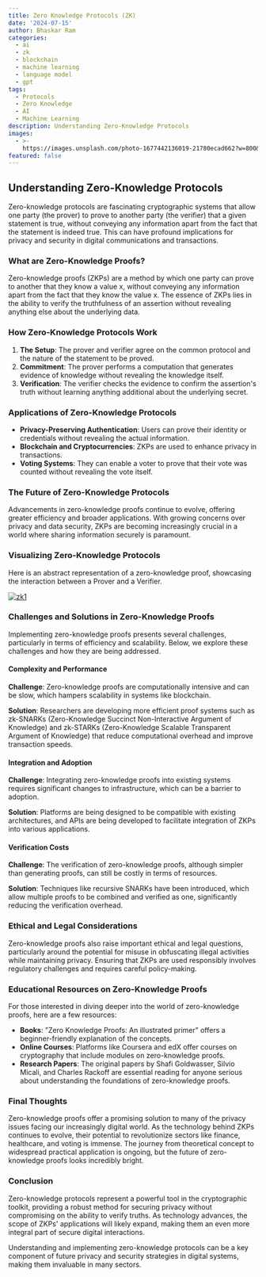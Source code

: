 ```yaml
---
title: Zero Knowledge Protocols (ZK)
date: '2024-07-15'
author: Bhaskar Ram
categories:
  - ai
  - zk
  - blockchain
  - machine learning
  - language model
  - gpt
tags:
  - Protocols
  - Zero Knowledge
  - AI
  - Machine Learning
description: Understanding Zero-Knowledge Protocols
images:
  - >-
    https://images.unsplash.com/photo-1677442136019-21780ecad662?w=800&h=450&fit=crop
featured: false
---
```


## Understanding Zero-Knowledge Protocols

Zero-knowledge protocols are fascinating cryptographic systems that allow one party (the prover) to prove to another party (the verifier) that a given statement is true, without conveying any information apart from the fact that the statement is indeed true. This can have profound implications for privacy and security in digital communications and transactions.

### What are Zero-Knowledge Proofs?

Zero-knowledge proofs (ZKPs) are a method by which one party can prove to another that they know a value x, without conveying any information apart from the fact that they know the value x. The essence of ZKPs lies in the ability to verify the truthfulness of an assertion without revealing anything else about the underlying data.

### How Zero-Knowledge Protocols Work

1. **The Setup**: The prover and verifier agree on the common protocol and the nature of the statement to be proved.
2. **Commitment**: The prover performs a computation that generates evidence of knowledge without revealing the knowledge itself.
3. **Verification**: The verifier checks the evidence to confirm the assertion's truth without learning anything additional about the underlying secret.

### Applications of Zero-Knowledge Protocols

- **Privacy-Preserving Authentication**: Users can prove their identity or credentials without revealing the actual information.
- **Blockchain and Cryptocurrencies**: ZKPs are used to enhance privacy in transactions.
- **Voting Systems**: They can enable a voter to prove that their vote was counted without revealing the vote itself.

### The Future of Zero-Knowledge Protocols

Advancements in zero-knowledge proofs continue to evolve, offering greater efficiency and broader applications. With growing concerns over privacy and data security, ZKPs are becoming increasingly crucial in a world where sharing information securely is paramount.

### Visualizing Zero-Knowledge Protocols

Here is an abstract representation of a zero-knowledge proof, showcasing the interaction between a Prover and a Verifier.

<a href="https://ibb.co/7vV737k"><img src="https://i.ibb.co/7vV737k/zk1.webp" alt="zk1" position= "absolute" ></a>

### Challenges and Solutions in Zero-Knowledge Proofs

Implementing zero-knowledge proofs presents several challenges, particularly in terms of efficiency and scalability. Below, we explore these challenges and how they are being addressed.

#### Complexity and Performance

**Challenge**: Zero-knowledge proofs are computationally intensive and can be slow, which hampers scalability in systems like blockchain.

**Solution**: Researchers are developing more efficient proof systems such as zk-SNARKs (Zero-Knowledge Succinct Non-Interactive Argument of Knowledge) and zk-STARKs (Zero-Knowledge Scalable Transparent Argument of Knowledge) that reduce computational overhead and improve transaction speeds.

#### Integration and Adoption

**Challenge**: Integrating zero-knowledge proofs into existing systems requires significant changes to infrastructure, which can be a barrier to adoption.

**Solution**: Platforms are being designed to be compatible with existing architectures, and APIs are being developed to facilitate integration of ZKPs into various applications.

#### Verification Costs

**Challenge**: The verification of zero-knowledge proofs, although simpler than generating proofs, can still be costly in terms of resources.

**Solution**: Techniques like recursive SNARKs have been introduced, which allow multiple proofs to be combined and verified as one, significantly reducing the verification overhead.

### Ethical and Legal Considerations

Zero-knowledge proofs also raise important ethical and legal questions, particularly around the potential for misuse in obfuscating illegal activities while maintaining privacy. Ensuring that ZKPs are used responsibly involves regulatory challenges and requires careful policy-making.

### Educational Resources on Zero-Knowledge Proofs

For those interested in diving deeper into the world of zero-knowledge proofs, here are a few resources:

- **Books**: "Zero Knowledge Proofs: An illustrated primer" offers a beginner-friendly explanation of the concepts.
- **Online Courses**: Platforms like Coursera and edX offer courses on cryptography that include modules on zero-knowledge proofs.
- **Research Papers**: The original papers by Shafi Goldwasser, Silvio Micali, and Charles Rackoff are essential reading for anyone serious about understanding the foundations of zero-knowledge proofs.

### Final Thoughts

Zero-knowledge proofs offer a promising solution to many of the privacy issues facing our increasingly digital world. As the technology behind ZKPs continues to evolve, their potential to revolutionize sectors like finance, healthcare, and voting is immense. The journey from theoretical concept to widespread practical application is ongoing, but the future of zero-knowledge proofs looks incredibly bright.

### Conclusion

Zero-knowledge protocols represent a powerful tool in the cryptographic toolkit, providing a robust method for securing privacy without compromising on the ability to verify truths. As technology advances, the scope of ZKPs' applications will likely expand, making them an even more integral part of secure digital interactions.

Understanding and implementing zero-knowledge protocols can be a key component of future privacy and security strategies in digital systems, making them invaluable in many sectors.
